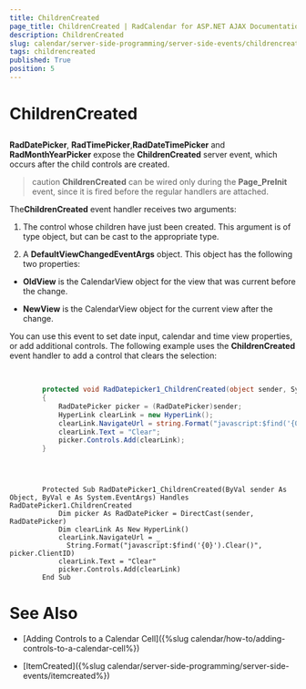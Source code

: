 ```yaml
---
title: ChildrenCreated
page_title: ChildrenCreated | RadCalendar for ASP.NET AJAX Documentation
description: ChildrenCreated
slug: calendar/server-side-programming/server-side-events/childrencreated
tags: childrencreated
published: True
position: 5
---
```


# ChildrenCreated



## 

**RadDatePicker**, **RadTimePicker**,**RadDateTimePicker** and **RadMonthYearPicker** expose the **ChildrenCreated** server event, which occurs after the child controls are created.

>caution  **ChildrenCreated** can be wired only during the **Page_PreInit** event, since it is fired before the regular handlers are attached.
>


The**ChildrenCreated** event handler receives two arguments:

1. The control whose children have just been created. This argument is of type object, but can be cast to the appropriate type.

1. A **DefaultViewChangedEventArgs** object. This object has the following two properties:

* **OldView** is the CalendarView object for the view that was current before the change.

* **NewView** is the CalendarView object for the current view after the change.

You can use this event to set date input, calendar and time view properties, or add additional controls. The following example uses the **ChildrenCreated** event handler to add a control that clears the selection:



````C#
	
	
	    protected void RadDatepicker1_ChildrenCreated(object sender, System.EventArgs e)
	    {
	        RadDatePicker picker = (RadDatePicker)sender;
	        HyperLink clearLink = new HyperLink();
	        clearLink.NavigateUrl = string.Format("javascript:$find('{0}').Clear()", picker.ClientID);
	        clearLink.Text = "Clear";
	        picker.Controls.Add(clearLink);
	    }
				
````
````VB.NET
	     
	
	    Protected Sub RadDatePicker1_ChildrenCreated(ByVal sender As Object, ByVal e As System.EventArgs) Handles RadDatePicker1.ChildrenCreated
	        Dim picker As RadDatePicker = DirectCast(sender, RadDatePicker)
	        Dim clearLink As New HyperLink()
	        clearLink.NavigateUrl = _
	          String.Format("javascript:$find('{0}').Clear()", picker.ClientID)
	        clearLink.Text = "Clear"
	        picker.Controls.Add(clearLink)
	    End Sub
````


# See Also

 * [Adding Controls to a Calendar Cell]({%slug calendar/how-to/adding-controls-to-a-calendar-cell%})

 * [ItemCreated]({%slug calendar/server-side-programming/server-side-events/itemcreated%})
